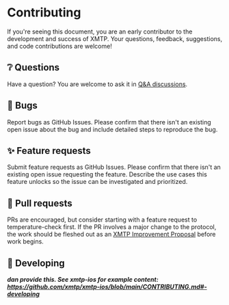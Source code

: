# Contributing

If you're seeing this document, you are an early contributor to the development and success of XMTP. Your questions, feedback, suggestions, and code contributions are welcome!

## ❔ Questions

Have a question? You are welcome to ask it in [Q&A discussions](https://github.com/orgs/xmtp/discussions/categories/q-a).

## 🐞 Bugs

Report bugs as GitHub Issues. Please confirm that there isn't an existing open issue about the bug and include detailed steps to reproduce the bug.

## ✨ Feature requests

Submit feature requests as GitHub Issues. Please confirm that there isn't an existing open issue requesting the feature. Describe the use cases this feature unlocks so the issue can be investigated and prioritized.

## 🔀 Pull requests

PRs are encouraged, but consider starting with a feature request to temperature-check first. If the PR involves a major change to the protocol, the work should be fleshed out as an [XMTP Improvement Proposal](https://github.com/xmtp/XIPs/blob/main/XIPs/xip-0-purpose-process.md) before work begins.

## 🔧 Developing

***dan provide this. See xmtp-ios for example content: https://github.com/xmtp/xmtp-ios/blob/main/CONTRIBUTING.md#-developing***
